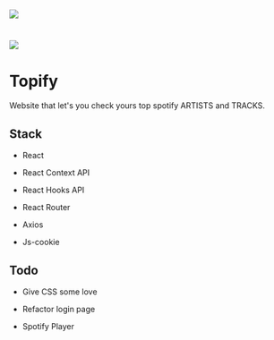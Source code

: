 # <img src="https://imgur.com/eneyPVz.png">
# <img src="https://imgur.com/p3vLCFf.png">
# Topify

Website that let's you check yours top spotify ARTISTS and TRACKS.




## Stack

- React

- React Context API 

- React Hooks API

- React Router

- Axios

- Js-cookie

## Todo

- Give CSS some love

- Refactor login page

- Spotify Player
